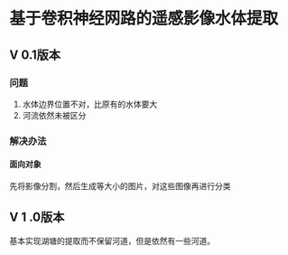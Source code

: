 # 基于卷积神经网路的遥感影像水体提取



## V 0.1版本

### 问题

1. 水体边界位置不对，比原有的水体要大
2. 河流依然未被区分

### 解决办法

#### 面向对象

先将影像分割，然后生成等大小的图片，对这些图像再进行分类

## V 1 .0版本
基本实现湖塘的提取而不保留河道，但是依然有一些河道。

